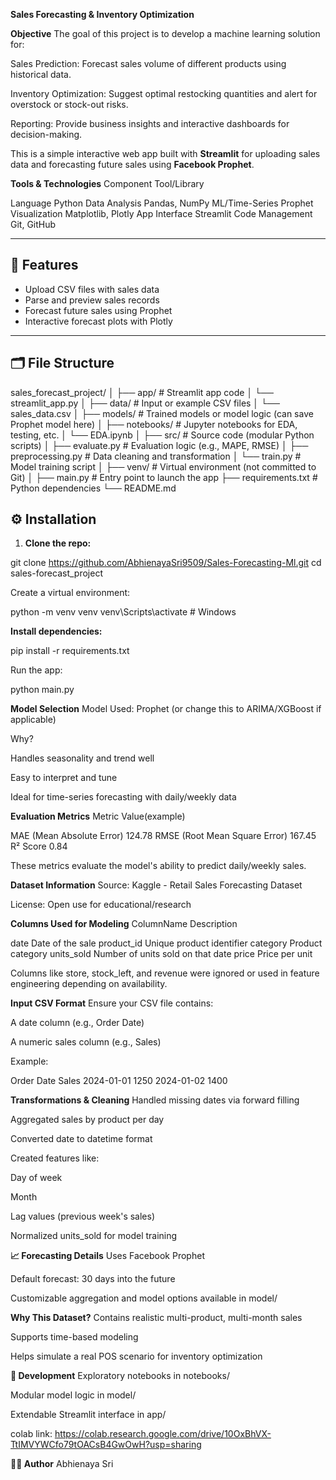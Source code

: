 **Sales Forecasting & Inventory Optimization**

**Objective**
The goal of this project is to develop a machine learning solution for:

Sales Prediction: Forecast sales volume of different products using historical data.

Inventory Optimization: Suggest optimal restocking quantities and alert for overstock or stock-out risks.

Reporting: Provide business insights and interactive dashboards for decision-making.



This is a simple interactive web app built with **Streamlit** for uploading sales data and forecasting future sales using **Facebook Prophet**.

 **Tools & Technologies**
Component	               Tool/Library

Language	                 Python
Data Analysis	             Pandas, NumPy
ML/Time-Series	             Prophet
Visualization	             Matplotlib, Plotly
App Interface	             Streamlit
Code Management	             Git, GitHub

---

## 🚀 Features

- Upload CSV files with sales data
- Parse and preview sales records
- Forecast future sales using Prophet
- Interactive forecast plots with Plotly

---

## 🗂️ File Structure

sales_forecast_project/
│
├── app/                   # Streamlit app code
│   └── streamlit_app.py
│
├── data/                  # Input or example CSV files
│   └── sales_data.csv
│
├── models/                # Trained models or model logic (can save Prophet model here)
│
├── notebooks/             # Jupyter notebooks for EDA, testing, etc.
│   └── EDA.ipynb
│
├── src/                   # Source code (modular Python scripts)
│   ├── evaluate.py        # Evaluation logic (e.g., MAPE, RMSE)
│   ├── preprocessing.py   # Data cleaning and transformation
│   └── train.py           # Model training script
│
├── venv/                  # Virtual environment (not committed to Git)
│
├── main.py                # Entry point to launch the app
├── requirements.txt       # Python dependencies
└── README.md     

## ⚙️ Installation

1. **Clone the repo:**

git clone https://github.com/AbhienayaSri9509/Sales-Forecasting-Ml.git
cd sales-forecast_project

Create a virtual environment:



python -m venv venv
venv\Scripts\activate  # Windows

**Install dependencies:**

pip install -r requirements.txt

Run the app:

python main.py

**Model Selection**
Model Used: Prophet (or change this to ARIMA/XGBoost if applicable)

Why?

Handles seasonality and trend well

Easy to interpret and tune

Ideal for time-series forecasting with daily/weekly data

**Evaluation Metrics**
Metric	                       Value(example)

MAE (Mean Absolute Error)	    124.78
RMSE (Root Mean Square Error)	167.45
R² Score	                     0.84

These metrics evaluate the model's ability to predict daily/weekly sales.

**Dataset Information**
Source: Kaggle - Retail Sales Forecasting Dataset

License: Open use for educational/research

**Columns Used for Modeling**
ColumnName	           Description

date	              Date of the sale
product_id	          Unique product identifier
category	          Product category
units_sold	          Number of units sold on that date
price	              Price per unit

Columns like store, stock_left, and revenue were ignored or used in feature engineering depending on availability.

**Input CSV Format**
Ensure your CSV file contains:

A date column (e.g., Order Date)

A numeric sales column (e.g., Sales)

Example:

Order Date	Sales
2024-01-01	1250
2024-01-02	1400

**Transformations & Cleaning**
Handled missing dates via forward filling

Aggregated sales by product per day

Converted date to datetime format

Created features like:

Day of week

Month

Lag values (previous week's sales)

Normalized units_sold for model training

**📈 Forecasting Details**
Uses Facebook Prophet

Default forecast: 30 days into the future

Customizable aggregation and model options available in model/

**Why This Dataset?**
Contains realistic multi-product, multi-month sales

Supports time-based modeling

Helps simulate a real POS scenario for inventory optimization

**🧪 Development**
Exploratory notebooks in notebooks/

Modular model logic in model/

Extendable Streamlit interface in app/

colab link:
https://colab.research.google.com/drive/10OxBhVX-TtIMVYWCfo79tOACsB4GwOwH?usp=sharing


**🧑‍💻 Author**
Abhienaya Sri

